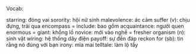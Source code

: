 
Vocab:

starring: đóng vai 
sorority: hội nữ sinh 
malevolence: ác cảm 
suffer (v): chịu đựng, trải qua 
encompass = include: bao gồm 
acquaintance: người quen 
enormous = giant: khổng lồ 
novice: mới vào nghề  = fresher 
organism (n): sinh vật
wiring: hệ thống dây điện
payoff: sự đền đáp 
reckon for (sb): tin rằng nó đúng với bạn
irony: mỉa mai
telltale: làm lộ tẩy 